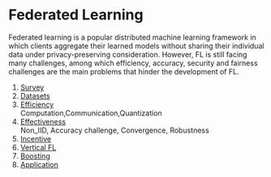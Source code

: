 # Federated Learning
Federated learning is a popular distributed machine learning framework in which clients aggregate their learned models without sharing their individual data under privacy-preserving consideration. However, FL is still facing many challenges, among which efficiency, accuracy, security and fairness challenges are the main problems that hinder the development of FL.

1. [Survey](survey.md)
2. [Datasets](datasets.md)
3. [Efficiency](Efficiency.md)  
Computation,Communication,Quantization
4. [Effectiveness](Effectiveness.md)  
Non_IID, Accuracy challenge, Convergence, Robustness
5. [Incentive](incentive.md)
6. [Vertical FL](vertical.md)
7. [Boosting](boosting.md)
8. [Application](application.md)


